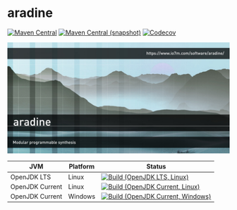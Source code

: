 aradine
===

[![Maven Central](https://img.shields.io/maven-central/v/com.io7m.aradine/com.io7m.aradine.svg?style=flat-square)](http://search.maven.org/#search%7Cga%7C1%7Cg%3A%22com.io7m.aradine%22)
[![Maven Central (snapshot)](https://img.shields.io/nexus/s/https/oss.sonatype.org/com.io7m.aradine/com.io7m.aradine.svg?style=flat-square)](https://oss.sonatype.org/content/repositories/snapshots/com/io7m/aradine/)
[![Codecov](https://img.shields.io/codecov/c/github/io7m/aradine.svg?style=flat-square)](https://codecov.io/gh/io7m/aradine)

![aradine](./src/site/resources/aradine.jpg?raw=true)

| JVM             | Platform | Status |
|-----------------|----------|--------|
| OpenJDK LTS     | Linux    | [![Build (OpenJDK LTS, Linux)](https://img.shields.io/github/workflow/status/io7m/aradine/main-openjdk_lts-linux)](https://github.com/io7m/aradine/actions?query=workflow%3Amain-openjdk_lts-linux) |
| OpenJDK Current | Linux    | [![Build (OpenJDK Current, Linux)](https://img.shields.io/github/workflow/status/io7m/aradine/main-openjdk_current-linux)](https://github.com/io7m/aradine/actions?query=workflow%3Amain-openjdk_current-linux)
| OpenJDK Current | Windows  | [![Build (OpenJDK Current, Windows)](https://img.shields.io/github/workflow/status/io7m/aradine/main-openjdk_current-windows)](https://github.com/io7m/aradine/actions?query=workflow%3Amain-openjdk_current-windows)

